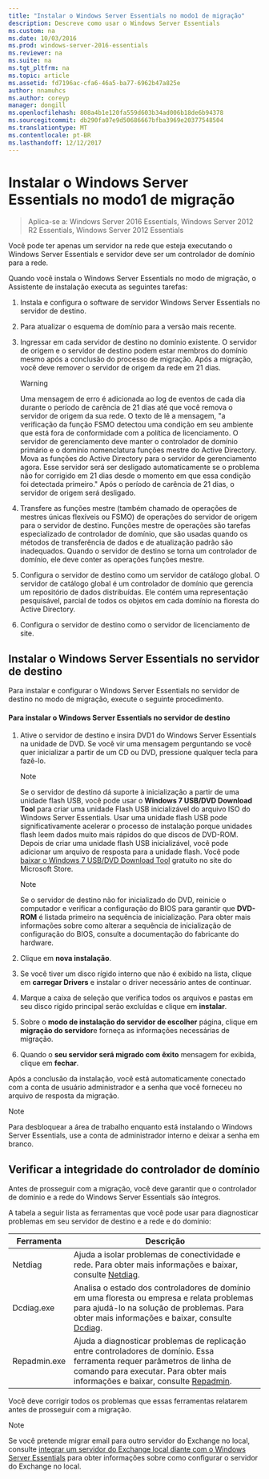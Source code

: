 ```yaml
---
title: "Instalar o Windows Server Essentials no modo1 de migração"
description: Descreve como usar o Windows Server Essentials
ms.custom: na
ms.date: 10/03/2016
ms.prod: windows-server-2016-essentials
ms.reviewer: na
ms.suite: na
ms.tgt_pltfrm: na
ms.topic: article
ms.assetid: fd7196ac-cfa6-46a5-ba77-6962b47a825e
author: nnamuhcs
ms.author: coreyp
manager: dongill
ms.openlocfilehash: 808a4b1e120fa559d603b34ad006b18de6b94378
ms.sourcegitcommit: db290fa07e9d50686667bfba3969e20377548504
ms.translationtype: MT
ms.contentlocale: pt-BR
ms.lasthandoff: 12/12/2017
---
```

# <a name="install-windows-server-essentials-in-migration-mode1"></a>Instalar o Windows Server Essentials no modo1 de migração

>Aplica-se a: Windows Server 2016 Essentials, Windows Server 2012 R2 Essentials, Windows Server 2012 Essentials

Você pode ter apenas um servidor na rede que esteja executando o Windows Server Essentials e servidor deve ser um controlador de domínio para a rede.  
  
 Quando você instala o Windows Server Essentials no modo de migração, o Assistente de instalação executa as seguintes tarefas:  
  
1.  Instala e configura o software de servidor Windows Server Essentials no servidor de destino.  
  
2.  Para atualizar o esquema de domínio para a versão mais recente.  
  
3.  Ingressar em cada servidor de destino no domínio existente. O servidor de origem e o servidor de destino podem estar membros do domínio mesmo após a conclusão do processo de migração. Após a migração, você deve remover o servidor de origem da rede em 21 dias.  
  
    > [!WARNING]
    >  Uma mensagem de erro é adicionada ao log de eventos de cada dia durante o período de carência de 21 dias até que você remova o servidor de origem da sua rede. O texto de lê a mensagem, "a verificação da função FSMO detectou uma condição em seu ambiente que está fora de conformidade com a política de licenciamento. O servidor de gerenciamento deve manter o controlador de domínio primário e o domínio nomenclatura funções mestre do Active Directory. Mova as funções do Active Directory para o servidor de gerenciamento agora. Esse servidor será ser desligado automaticamente se o problema não for corrigido em 21 dias desde o momento em que essa condição foi detectada primeiro." Após o período de carência de 21 dias, o servidor de origem será desligado.  
  
4.  Transfere as funções mestre (também chamado de operações de mestres únicas flexíveis ou FSMO) de operações do servidor de origem para o servidor de destino. Funções mestre de operações são tarefas especializado de controlador de domínio, que são usadas quando os métodos de transferência de dados e de atualização padrão são inadequados. Quando o servidor de destino se torna um controlador de domínio, ele deve conter as operações funções mestre.  
  
5.  Configura o servidor de destino como um servidor de catálogo global. O servidor de catálogo global é um controlador de domínio que gerencia um repositório de dados distribuídas. Ele contém uma representação pesquisável, parcial de todos os objetos em cada domínio na floresta do Active Directory.  
  
6.  Configura o servidor de destino como o servidor de licenciamento de site.  
  
##  <a name="BKMK_Install"></a>Instalar o Windows Server Essentials no servidor de destino  
 Para instalar e configurar o Windows Server Essentials no servidor de destino no modo de migração, execute o seguinte procedimento.  
  
#### <a name="to-install-windows-server-essentials-on-the-destination-server"></a>Para instalar o Windows Server Essentials no servidor de destino  
  
1.  Ative o servidor de destino e insira DVD1 do Windows Server Essentials na unidade de DVD. Se você vir uma mensagem perguntando se você quer inicializar a partir de um CD ou DVD, pressione qualquer tecla para fazê-lo.  
  
    > [!NOTE]
    >  Se o servidor de destino dá suporte à inicialização a partir de uma unidade flash USB, você pode usar o **Windows 7 USB/DVD Download Tool** para criar uma unidade Flash USB inicializável do arquivo ISO do Windows Server Essentials. Usar uma unidade flash USB pode significativamente acelerar o processo de instalação porque unidades flash leem dados muito mais rápidos do que discos de DVD-ROM. Depois de criar uma unidade flash USB inicializável, você pode adicionar um arquivo de resposta para a unidade flash. Você pode [baixar o Windows 7 USB/DVD Download Tool](https://go.microsoft.com/fwlink/p/?LinkId=248282) gratuito no site do Microsoft Store.  
  
    > [!NOTE]
    >  Se o servidor de destino não for inicializado do DVD, reinicie o computador e verificar a configuração do BIOS para garantir que **DVD-ROM** é listada primeiro na sequência de inicialização. Para obter mais informações sobre como alterar a sequência de inicialização de configuração do BIOS, consulte a documentação do fabricante do hardware.  
  
2.  Clique em **nova instalação**.  
  
3.  Se você tiver um disco rígido interno que não é exibido na lista, clique em **carregar Drivers** e instalar o driver necessário antes de continuar.  
  
4.  Marque a caixa de seleção que verifica todos os arquivos e pastas em seu disco rígido principal serão excluídas e clique em **instalar**.  
  
5.  Sobre o **modo de instalação do servidor de escolher** página, clique em **migração do servidor**e forneça as informações necessárias de migração.  
  
6.  Quando o **seu servidor será migrado com êxito** mensagem for exibida, clique em **fechar**.  
  
 Após a conclusão da instalação, você está automaticamente conectado com a conta de usuário administrador e a senha que você forneceu no arquivo de resposta da migração.  
  
> [!NOTE]
>  Para desbloquear a área de trabalho enquanto está instalando o Windows Server Essentials, use a conta de administrador interno e deixar a senha em branco.  
  
##  <a name="BKMK_VerifyTheHealthOfDC"></a>Verificar a integridade do controlador de domínio  
 Antes de prosseguir com a migração, você deve garantir que o controlador de domínio e a rede do Windows Server Essentials são íntegros.  
  
 A tabela a seguir lista as ferramentas que você pode usar para diagnosticar problemas em seu servidor de destino e a rede e do domínio:  
  
|Ferramenta|Descrição|  
|----------|-----------------|  
|Netdiag|Ajuda a isolar problemas de conectividade e rede. Para obter mais informações e baixar, consulte [Netdiag](https://go.microsoft.com/fwlink/?LinkId=217388).|  
|Dcdiag.exe|Analisa o estado dos controladores de domínio em uma floresta ou empresa e relata problemas para ajudá-lo na solução de problemas. Para obter mais informações e baixar, consulte [Dcdiag](https://go.microsoft.com/fwlink/?LinkId=217389).|  
|Repadmin.exe|Ajuda a diagnosticar problemas de replicação entre controladores de domínio. Essa ferramenta requer parâmetros de linha de comando para executar. Para obter mais informações e baixar, consulte [Repadmin](https://go.microsoft.com/fwlink/?LinkId=217387).|  
  
 Você deve corrigir todos os problemas que essas ferramentas relatarem antes de prosseguir com a migração.  
  
> [!NOTE]
>  Se você pretende migrar email para outro servidor do Exchange no local, consulte [integrar um servidor do Exchange local diante com o Windows Server Essentials](../manage/Integrate-an-On-Premises-Exchange-Server-with-Windows-Server-Essentials.md) para obter informações sobre como configurar o servidor do Exchange no local.

